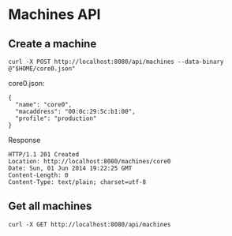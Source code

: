 # Machines API

## Create a machine

```
curl -X POST http://localhost:8080/api/machines --data-binary @"$HOME/core0.json"
```

core0.json:
```
{
  "name": "core0",
  "macaddress": "00:0c:29:5c:b1:00",
  "profile": "production"
}
```

Response

```
HTTP/1.1 201 Created
Location: http://localhost:8080/machines/core0
Date: Sun, 01 Jun 2014 19:22:25 GMT
Content-Length: 0
Content-Type: text/plain; charset=utf-8
```

## Get all machines

```
curl -X GET http://localhost:8080/api/machines
```
